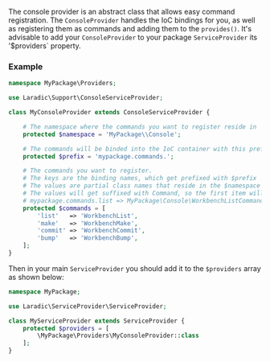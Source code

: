 <!---
title: ConsoleProvider
subtitle: Abstraction
author: Robin Radic
-->

The console provider is an abstract class that allows easy command registration.
The `ConsoleProvider` handles the IoC bindings for you, as well as registering them as commands and adding them to the `provides()`.
It's advisable to add your `ConsoleProvider` to your package `ServiceProvider` its '$providers` property.

### Example
```php
namespace MyPackage\Providers;

use Laradic\Support\ConsoleServiceProvider;

class MyConsoleProvider extends ConsoleServiceProvider {

    # The namespace where the commands you want to register reside in
    protected $namespace = 'MyPackage\\Console';

    # The commands will be binded into the IoC container with this prefix
    protected $prefix = 'mypackage.commands.';

    # The commands you want to register.
    # The keys are the binding names, which get prefixed with $prefix
    # The values are partial class names that reside in the $namespace
    # The values will get suffixed with Command, so the first item will be:
    # mypackage.commands.list => MyPackage\Console\WorkbenchListCommand
    protected $commands = [
        'list'   => 'WorkbenchList',
        'make'   => 'WorkbenchMake',
        'commit' => 'WorkbenchCommit',
        'bump'   => 'WorkbenchBump',
    ];
}
```

Then in your main `ServiceProvider` you should add it to the `$providers` array as shown below:


```php
namespace MyPackage;

use Laradic\ServiceProvider\ServiceProvider;

class MyServiceProvider extends ServiceProvider {
    protected $providers = [
        \MyPackage\Providers\MyConsoleProvider::class
    ];
}
```
